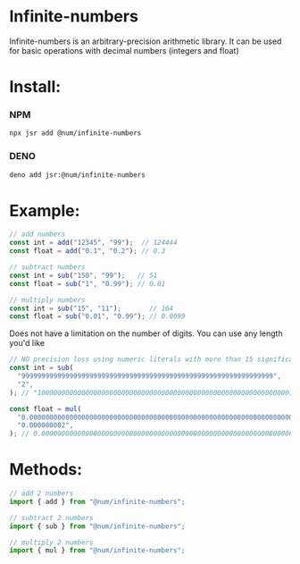 # Infinite-numbers

Infinite-numbers is an arbitrary-precision arithmetic library. It can be used for basic operations with decimal numbers (integers and
float)

# Install:
### NPM

```bash
npx jsr add @num/infinite-numbers
```

### DENO

```bash
deno add jsr:@num/infinite-numbers
```

# Example:

```javascript
// add numbers
const int = add("12345", "99");  // 124444
const float = add("0.1", "0.2"); // 0.3
```

```javascript
// subtract numbers
const int = sub("150", "99");   // 51
const float = sub("1", "0.99"); // 0.01
```

```javascript
// multiply numbers
const int = sub("15", "11");       // 164
const float = sub("0.01", "0.99"); // 0.0099
```

Does not have a limitation on the number of digits. You can use any length you'd
like

```javascript
// NO precision loss using numeric literals with more than 15 significant digits.
const int = sub(
  "999999999999999999999999999999999999999999999999999999999999999",
  "2",
); // "1000000000000000000000000000000000000000000000000000000000000001"

const float = mul(
  "0.00000000000000000000000000000000000000000000000000000000000000000009",
  "0.000000002",
); // 0.00000000000000000000000000000000000000000000000000000000000000000000000000018
```

# Methods:
```javascript
// add 2 numbers
import { add } from "@num/infinite-numbers";
```

```javascript
// subtract 2 numbers
import { sub } from "@num/infinite-numbers";
```

```javascript
// multiply 2 numbers
import { mul } from "@num/infinite-numbers";
```